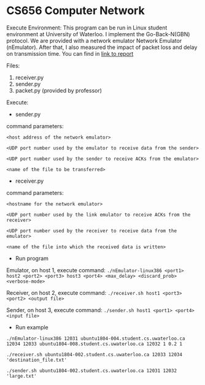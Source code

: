 # CS656 Computer Network 

Execute Environment:
This program can be run in Linux student environment at University of Waterloo. I implement the Go-Back-N(GBN) protocol. We are provided with a network emulator Network Emulator (nEmulator). After that, I also measured the impact of packet loss and delay on transmission time. You can find in [link to report](https://github.com/QuanyuWANG96/computer-network/blob/master/A2/cs656Assignment2.pdf)

Files:
1. receiver.py
2. sender.py
3. packet.py (provided by professor)

Execute:
* sender.py

command parameters:

```<host address of the network emulator>```

```<UDP port number used by the emulator to receive data from the sender>```

```<UDP port number used by the sender to receive ACKs from the emulator>```

```<name of the file to be transferred>```
* receiver.py

command parameters:

```<hostname for the network emulator>``` 

```<UDP port number used by the link emulator to receive ACKs from the receiver>```

```<UDP port number used by the receiver to receive data from the emulator>```

```<name of the file into which the received data is written>```
* Run program

Emulator, on host 1, execute command: ```./nEmulator-linux386 <port1> host2 <port2> <port3> host3 <port4> <max_delay> <discard_prob> <verbose-mode>```

Receiver, on host 2,  execute command: ```./receiver.sh host1 <port3> <port2> <output file>```

Sender, on host 3, execute command: ```./sender.sh host1 <port1> <port4> <input file>```

* Run example

```./nEmulator-linux386 12031 ubuntu1804-004.student.cs.uwaterloo.ca 12034 12033 ubuntu1804-008.student.cs.uwaterloo.ca 12032 1 0.2 1```

```./receiver.sh ubuntu1804-002.student.cs.uwaterloo.ca 12033 12034 'destination_file.txt'```

```./sender.sh ubuntu1804-002.student.cs.uwaterloo.ca 12031 12032 'large.txt'```
